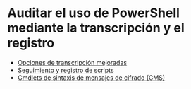 # <a name="audit-powershell-usage-using-transcription-and-logging"></a>Auditar el uso de PowerShell mediante la transcripción y el registro

- [Opciones de transcripción mejoradas](audit_transcript.md)
- [Seguimiento y registro de scripts](audit_script.md)
- [Cmdlets de sintaxis de mensajes de cifrado (CMS)](audit_cms.md)
